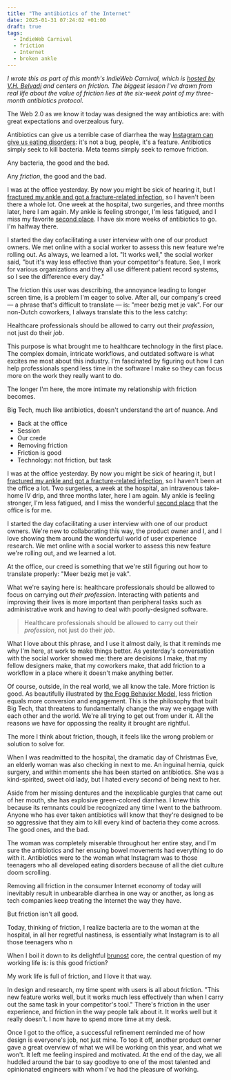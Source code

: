 ```yaml
---
title: "The antibiotics of the Internet"
date: 2025-01-31 07:24:02 +01:00
draft: true
tags:
  - IndieWeb Carnival
  - friction
  - Internet
  - broken ankle
---
```

_I wrote this as part of this month's IndieWeb Carnival, which is [hosted by V.H. Belvadi](https://vhbelvadi.com/indieweb-carnival-friction) and centers on friction. The biggest lesson I've drawn from real life about the value of friction lies at the six-week point of my three-month antibiotics protocol._

The Web 2.0 as we know it today was designed the way antibiotics are: with great expectations and overzealous fury.

Antibiotics can give us a terrible case of diarrhea the way [Instagram can give us eating disorders](https://abcnews.go.com/Politics/key-takeaways-facebook-whistleblower-frances-haugens-senate-testimony/story?id=80419357): it's not a bug, people, it's a feature. Antibiotics simply seek to kill bacteria. Meta teams simply seek to remove friction.

Any bacteria, the good and the bad.

Any _friction_, the good and the bad.

I was at the office yesterday. By now you might be sick of hearing it, but I [fractured my ankle and got a fracture-related infection](/tags/broken-ankle/), so I haven't been there a whole lot. One week at the hospital, two surgeries, and three months later, here I am again. My ankle is feeling stronger, I'm less fatigued, and I miss my favorite [second place](https://en.wikipedia.org/wiki/Third_place). I have six more weeks of antibiotics to go. I'm halfway there.

I started the day cofacilitating a user interview with one of our product owners. We met online with a social worker to assess this new feature we're rolling out. As always, we learned a lot. "It works well," the social worker said, "but it's way less effective than your competitor's feature. See, I work for various organizations and they all use different patient record systems, so I see the difference every day."

The friction this user was describing, the annoyance leading to longer screen time, is a problem I'm eager to solve. After all, our company's creed — a phrase that's difficult to translate — is: "meer bezig met je vak". For our non-Dutch coworkers, I always translate this to the less catchy:

Healthcare professionals should be allowed to carry out their _profession_, not just do their _job_. 

This purpose is what brought me to healthcare technology in the first place. The complex domain, intricate workflows, and outdated software is what excites me most about this industry. I'm fascinated by figuring out how I can help professionals spend less time in the software I make so they can focus more on the work they really want to do.

The longer I'm here, the more intimate my relationship with friction becomes.

Big Tech, much like antibiotics, doesn't understand the art of nuance. And 





















- Back at the office
- Session
- Our crede
- Removing friction
- Friction is good
- Technology: not friction, but task



I was at the office yesterday. By now you might be sick of hearing it, but I [fractured my ankle and got a fracture-related infection](/tags/broken-ankle/), so I haven't been at the office a lot. Two surgeries, a week at the hospital, an intravenous take-home IV drip, and three months later, here I am again. My ankle is feeling stronger, I'm less fatigued, and I miss the wonderful [second place](https://en.wikipedia.org/wiki/Third_place) that the office is for me. 

I started the day cofacilitating a user interview with one of our product owners. We're new to collaborating this way, the product owner and I, and I love showing them around the wonderful world of user experience research. We met online with a social worker to assess this new feature we're rolling out, and we learned a lot.

 

At the office, our creed is something that we're still figuring out how to translate properly: "Meer bezig met je vak".

What we're saying here is: healthcare professionals should be allowed to focus on carrying out _their profession_. Interacting with patients and improving their lives is more important than peripheral tasks such as administrative work and having to deal with poorly-designed software.

> Healthcare professionals should be allowed to carry out their _profession_, not just do their _job_. 

What I love about this phrase, and I use it almost daily, is that it reminds me why I'm here, at work to make things better. As yesterday's conversation with the social worker showed me: there are decisions I make, that my fellow designers make, that my coworkers make, that add friction to a workflow in a place where it doesn't make anything better.

Of course, outside, in the real world, we all know the tale. More friction is good. As beautifully illustrated by [the Fogg Behavior Model](https://dovetail.com/outlier/foggs-model/), less friction equals more conversion and engagement. This is the philosophy that built Big Tech, that threatens to fundamentally change the way we engage with each other and the world. We're all trying to get out from under it. All the reasons we have for oppossing the reality it brought are rightful. 

The more I think about friction, though, it feels like the wrong problem or solution to solve for.

When I was readmitted to the hospital, the dramatic day of Christmas Eve, an elderly woman was also checking in next to me. An inguinal hernia, quick surgery, and within moments she has been started on antibiotics. She was a kind-spirited, sweet old lady, but I hated every second of being next to her.

Aside from her missing dentures and the inexplicable gurgles that came out of her mouth, she has explosive green-colored diarrhea. I knew this because its remnants could be recognized any time I went to the bathroom. Anyone who has ever taken antibiotics will know that they're designed to be so aggressive that they aim to kill every kind of bacteria they come across. The good ones, and the bad.

The woman was completely miserable throughout her entire stay, and I'm sure the antibiotics and her ensuing bowel movements had everything to do with it. Antibiotics were to the woman what Instagram was to those teenagers who all developed eating disorders because of all the diet culture doom scrolling.

Removing all friction in the consumer Internet economy of today will inevitably result in unbearable diarrhea in one way or another, as long as tech companies keep treating the Internet the way they have.

But friction isn't all good. 




 Today, thinking of friction, I realize bacteria are to the woman at the hospital, in all her regretful nastiness, is essentially what Instagram is to all those teenagers who n









When I boil it down to its delightful [brunost](https://en.wikipedia.org/wiki/Brunost) core, the central question of my working life is: is this good friction?





My work life is full of friction, and I love it that way.

In design and research, my time spent with users is all about friction. "This new feature works well, but it works much less effectively than when I carry out the same task in your competitor's tool." There's friction in the user experience, and friction in the way people talk about it. It works well but it really doesn't. I now have to spend more time at my desk.





Once I got to the office, a successful refinement reminded me of how design is everyone's job, not just mine. To top it off, another product owner gave a great overview of what we will be working on this year, and what we won't. It left me feeling inspired and motivated. At the end of the day, we all huddled around the bar to say goodbye to one of the most talented and opinionated engineers with whom I've had the pleasure of working.
